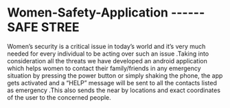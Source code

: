 # Women-Safety-Application ------SAFE STREE
Women’s security is a critical issue in today’s world and it’s very much needed for every individual to be acting over such an issue .Taking into consideration all the threats we have developed an android application which helps women to contact their family/friends in any emergency situation by pressing the power button or simply shaking the phone, the app gets activated and a “HELP” message will be sent to all the contacts listed as emergency .This also sends the near by locations and exact coordinates of the user to the concerned  people.

